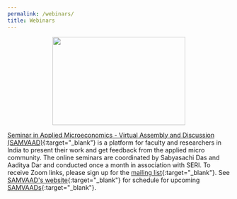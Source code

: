 ```yaml
---
permalink: /webinars/
title: Webinars
---
```


<p align="center">
  <img width="300" height="200" src="/assets/images/samvaad_600x400.png">
</p>

[Seminar in Applied Microeconomics - Virtual Assembly and Discussion (SAMVAAD)](/samvaad/){:target="_blank"} is a platform for faculty and researchers in India to present their work and get feedback from the applied micro community. The online seminars are coordinated by Sabyasachi Das and Aaditya Dar and conducted once a month in association with SERI. To receive Zoom links, please sign up for the [mailing list](https://forms.gle/JsXhRoNskxuKQuk59){:target="_blank"}. See [SAMVAAD's website](/samvaad/){:target="_blank"} for schedule for upcoming [SAMVAADs](/samvaad/){:target="_blank"}.